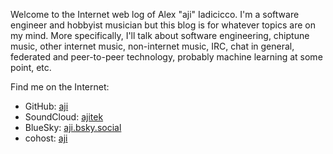 Welcome to the Internet web log of Alex "aji" Iadicicco. I'm a software
engineer and hobbyist musician but this blog is for whatever topics are on my
mind. More specifically, I'll talk about software engineering, chiptune music,
other internet music, non-internet music, IRC, chat in general, federated and
peer-to-peer technology, probably machine learning at some point, etc.

Find me on the Internet:

-   GitHub: [aji](https://github.com/aji)
-   SoundCloud: [ajitek](https://soundcloud.com/ajitek)
-   BlueSky: [aji.bsky.social](https://bsky.app/profile/aji.bsky.social)
-   cohost: [aji](https://cohost.org/aji)
